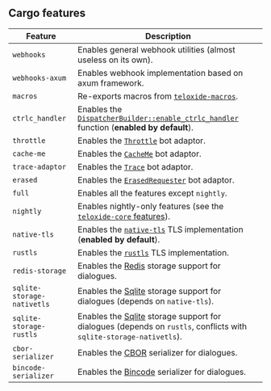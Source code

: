## Cargo features

| Feature              | Description |
|----------------------|-------------|
| `webhooks`           | Enables general webhook utilities (almost useless on its own). |
| `webhooks-axum`      | Enables webhook implementation based on axum framework. |
| `macros`             | Re-exports macros from [`teloxide-macros`]. |
| `ctrlc_handler`      | Enables the [`DispatcherBuilder::enable_ctrlc_handler`] function (**enabled by default**). |
| `throttle`           | Enables the [`Throttle`](adaptors::Throttle) bot adaptor. |
| `cache-me`           | Enables the [`CacheMe`](adaptors::CacheMe) bot adaptor. |
| `trace-adaptor`      | Enables the [`Trace`](adaptors::Trace) bot adaptor. |
| `erased`             | Enables the [`ErasedRequester`](adaptors::ErasedRequester) bot adaptor. |
| `full`               | Enables all the features except `nightly`. |
| `nightly`            | Enables nightly-only features (see the [`teloxide-core` features]). |
| `native-tls`         | Enables the [`native-tls`] TLS implementation (**enabled by default**). |
| `rustls`             | Enables the [`rustls`] TLS implementation. |
| `redis-storage`      | Enables the [Redis] storage support for dialogues. |
| `sqlite-storage-nativetls`     | Enables the [Sqlite] storage support for dialogues (depends on `native-tls`). |
| `sqlite-storage-rustls`     | Enables the [Sqlite] storage support for dialogues (depends on `rustls`, conflicts with `sqlite-storage-nativetls`). |
| `cbor-serializer`    | Enables the [CBOR] serializer for dialogues. |
| `bincode-serializer` | Enables the [Bincode] serializer for dialogues. |

[Redis]: https://redis.io/
[Sqlite]: https://www.sqlite.org/
[CBOR]: https://en.wikipedia.org/wiki/CBOR
[Bincode]: https://github.com/servo/bincode
[`teloxide-macros`]: https://github.com/teloxide/teloxide-macros
[`native-tls`]: https://docs.rs/native-tls
[`rustls`]: https://docs.rs/rustls
[`teloxide-core` features]: https://docs.rs/teloxide-core/latest/teloxide_core/#cargo-features

[`DispatcherBuilder::enable_ctrlc_handler`]: dispatching::DispatcherBuilder::enable_ctrlc_handler
